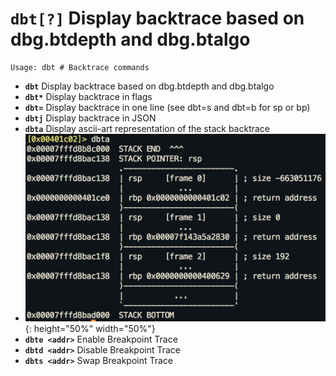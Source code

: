 <!-- TITLE: dbt -->

#  **`dbt[?]`** Display backtrace based on dbg.btdepth and dbg.btalgo


```text
Usage: dbt # Backtrace commands
```


- **`dbt`** Display backtrace based on dbg.btdepth and dbg.btalgo
- **`dbt*`** Display backtrace in flags
- **`dbt=`** Display backtrace in one line (see dbt=s and dbt=b for sp or bp)
- **`dbtj`** Display backtrace in JSON
- **`dbta`** Display ascii-art representation of the stack backtrace
- ![dbta](/uploads/small-d/dbta.png) {: height="50%" width="50%"}
- **`dbte <addr>`** Enable Breakpoint Trace
- **`dbtd <addr>`** Disable Breakpoint Trace
- **`dbts <addr>`** Swap Breakpoint Trace

<p hidden>dbt dbt* dbt= dbtj dbta dbte dbtd dbts</p>

